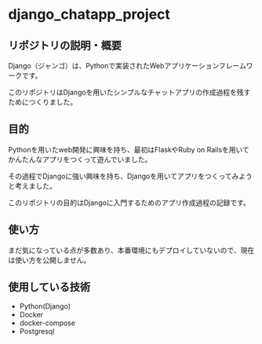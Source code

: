 # django_chatapp_project

## リポジトリの説明・概要
Django（ジャンゴ）は、Pythonで実装されたWebアプリケーションフレームワークです。

このリポジトリはDjangoを用いたシンプルなチャットアプリの作成過程を残すためにつくりました。

## 目的
Pythonを用いたweb開発に興味を持ち、最初はFlaskやRuby on Railsを用いてかんたんなアプリをつくって遊んでいました。

その過程でDjangoに強い興味を持ち、Djangoを用いてアプリをつくってみようと考えました。

このリポジトリの目的はDjangoに入門するためのアプリ作成過程の記録です。

## 使い方
まだ気になっている点が多数あり、本番環境にもデプロイしていないので、現在は使い方を公開しません。

## 使用している技術
- Python(Django)
- Docker
- docker-compose
- Postgresql

